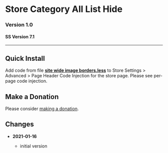 # Store Category All List Hide

### Version 1.0

#### SS Version 7.1

---

## Quick Install

Add code from file **[site wide image borders.less][1]** to Store Settings >
Advanced > Page Header Code Injection for the store page. Please see per-page
code injection.

## Make a Donation

Please consider [making a donation][2].

## Changes

<!-- * **2021-05-08**

  * added coverage for store product grid image hover
  * bumped version to v0.1d1
  -->
* **2021-01-16**

  * initial version

[1]: store%20category%20all%20list%20hide.html#L1
[2]: https://github.com/tomsWebConsulting/twcsl#make-a-donation
